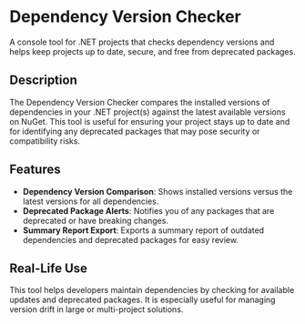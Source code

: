 # Dependency Version Checker

A console tool for .NET projects that checks dependency versions and helps keep projects up to date, secure, and free from deprecated packages.

## Description

The Dependency Version Checker compares the installed versions of dependencies in your .NET project(s) against the latest available versions on NuGet. This tool is useful for ensuring your project stays up to date and for identifying any deprecated packages that may pose security or compatibility risks.

## Features

- **Dependency Version Comparison**: Shows installed versions versus the latest versions for all dependencies.
- **Deprecated Package Alerts**: Notifies you of any packages that are deprecated or have breaking changes.
- **Summary Report Export**: Exports a summary report of outdated dependencies and deprecated packages for easy review.

## Real-Life Use

This tool helps developers maintain dependencies by checking for available updates and deprecated packages. It is especially useful for managing version drift in large or multi-project solutions.
